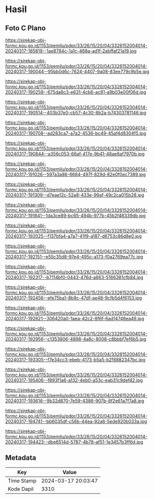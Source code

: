 # Hasil

## Foto C Plano

https://sirekap-obj-formc.kpu.go.id/1153/pemilu/pdpr/33/26/15/20/04/3326152004014-20240317-185819--1ae8784c-1a1c-468a-ad1f-2abffaf21a19.jpg

https://sirekap-obj-formc.kpu.go.id/1153/pemilu/pdpr/33/26/15/20/04/3326152004014-20240317-190044--95bb0d6c-7624-4407-9a08-83ee779c9b5e.jpg

https://sirekap-obj-formc.kpu.go.id/1153/pemilu/pdpr/33/26/15/20/04/3326152004014-20240317-190259--675da8c3-e631-4cb6-ac81-a9b03e00f06d.jpg

https://sirekap-obj-formc.kpu.go.id/1153/pemilu/pdpr/33/26/15/20/04/3326152004014-20240317-190514--403b37e0-cb57-4c30-8b2a-b74303781146.jpg

https://sirekap-obj-formc.kpu.go.id/1153/pemilu/pdpr/33/26/15/20/04/3326152004014-20240317-190708--ad283ca7-a7a2-4536-bc49-45af4d8304f5.jpg

https://sirekap-obj-formc.kpu.go.id/1153/pemilu/pdpr/33/26/15/20/04/3326152004014-20240317-190844--a356c053-66af-417e-9b41-48ae6af7970b.jpg

https://sirekap-obj-formc.kpu.go.id/1153/pemilu/pdpr/33/26/15/20/04/3326152004014-20240317-191026--597a3a86-6684-497f-829d-82e0f0ec7389.jpg

https://sirekap-obj-formc.kpu.go.id/1153/pemilu/pdpr/33/26/15/20/04/3326152004014-20240317-191309--d7eae12c-52a8-433e-99af-49c2ca015b28.jpg

https://sirekap-obj-formc.kpu.go.id/1153/pemilu/pdpr/33/26/15/20/04/3326152004014-20240317-191841--1da3ce89-bc65-494b-977b-45b2f48339db.jpg

https://sirekap-obj-formc.kpu.go.id/1153/pemilu/pdpr/33/26/15/20/04/3326152004014-20240317-192025--f137bfa4-a7a7-41f9-a187-d6753c86d8e0.jpg

https://sirekap-obj-formc.kpu.go.id/1153/pemilu/pdpr/33/26/15/20/04/3326152004014-20240317-192151--e55c35d8-97e4-495c-a173-f0a2769ea77c.jpg

https://sirekap-obj-formc.kpu.go.id/1153/pemilu/pdpr/33/26/15/20/04/3326152004014-20240317-192317--b7114bf0-0443-476d-a663-5166381cfb84.jpg

https://sirekap-obj-formc.kpu.go.id/1153/pemilu/pdpr/33/26/15/20/04/3326152004014-20240317-192456--efe75ba1-8b9c-47df-ae48-9cfb5d4f6153.jpg

https://sirekap-obj-formc.kpu.go.id/1153/pemilu/pdpr/33/26/15/20/04/3326152004014-20240317-192621--306420a0-1aea-42c2-8f6f-6ad14748ea49.jpg

https://sirekap-obj-formc.kpu.go.id/1153/pemilu/pdpr/33/26/15/20/04/3326152004014-20240317-192956--c1353806-4898-4a8c-8008-c8bbbf7ef6b5.jpg

https://sirekap-obj-formc.kpu.go.id/1153/pemilu/pdpr/33/26/15/20/04/3326152004014-20240317-193305--f7e34cc3-ebeb-4173-b5a5-b2f8882347bc.jpg

https://sirekap-obj-formc.kpu.go.id/1153/pemilu/pdpr/33/26/15/20/04/3326152004014-20240317-195406--f893f1a6-a132-4eb0-a53c-eab31c9def42.jpg

https://sirekap-obj-formc.kpu.go.id/1153/pemilu/pdpr/33/26/15/20/04/3326152004014-20240317-193616--9b32d870-7e59-4386-907b-8f2e61a7f7a8.jpg

https://sirekap-obj-formc.kpu.go.id/1153/pemilu/pdpr/33/26/15/20/04/3326152004014-20240317-194741--bb6035df-c56b-44ea-92a6-5ede920b033a.jpg

https://sirekap-obj-formc.kpu.go.id/1153/pemilu/pdpr/33/26/15/20/04/3326152004014-20240317-194423--dbe6514d-5787-4b78-af51-1e3457b3ff6d.jpg


## Metadata

| Key        | Value               |
| ---------- | ------------------- |
| Time Stamp | 2024-03-17 20:03:47 |
| Kode Dapil | 3310                |



